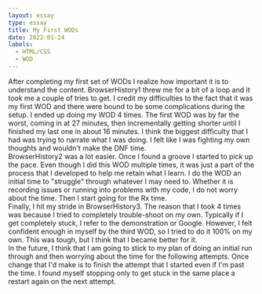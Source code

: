 ```yaml
---
layout: essay
type: essay
title: My First WODs
date: 2022-01-24
labels:
  - HTML/CSS
  - WOD
---
```


After completing my first set of WODs I realize how important it is to understand the content. BrowserHistory1 threw me for a bit of a loop and it took me a couple of tries to get. I credit my difficulties to the fact that it was my first WOD and there were bound to be some complications during the setup. I ended up doing my WOD 4 times. The first WOD was by far the worst, coming in at 27 minutes, then incrementally getting shorter until I finished my last one in about 16 minutes. I think the biggest difficulty that I had was trying to narrate what I was doing. I felt like I was fighting my own thoughts and wouldn't make the DNF time.
<br>
BrowserHistory2 was a lot easier. Once I found a groove I started to pick up the pace. Even though I did this WOD multiple times, it was just a part of the process that I developed to help me retain what I learn. I do the WOD an initial time to "struggle" through whatever I may need to. Whether it is recording issues or running into problems with my code, I do not worry about the time. Then I start going for the Rx time.
<br>
Finally, I hit my stride in BrowserHistory3. The reason that I took 4 times was because I tried to completely trouble-shoot on my own. Typically if I get completely stuck, I refer to the demonstration or Google. However, I felt confident enough in myself by the third WOD, so I tried to do it 100% on my own. This was tough, but I think that I became better for it.
<br>
In the future, I think that I am going to stick to my plan of doing an initial run through and then worrying about the time for the following attempts. Once change that I'd make is to finish the attempt that I started even if I'm past the time. I found myself stopping only to get stuck in the same place a restart again on the next attempt.
